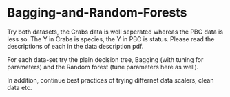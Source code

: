# Bagging-and-Random-Forests

Try both datasets, the Crabs data is well seperated whereas the PBC data is less so. The Y in Crabs is species, the Y in PBC is status. Please read the descriptions of each in the data description pdf. 

For each data-set try the plain decision tree, Bagging (with tuning for parameters) and the Random forest (tune parameters here as well).

In addition, continue best practices of trying differnet data scalers, clean data etc. 
